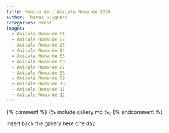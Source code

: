 ```yaml
---
title: Fondue de l'Amicale Romande 2020
author: Thomas Guignard
categories: event
images:
  - Amicale Romande 01
  - Amicale Romande 02
  - Amicale Romande 03
  - Amicale Romande 04
  - Amicale Romande 05
  - Amicale Romande 06
  - Amicale Romande 07
  - Amicale Romande 08
  - Amicale Romande 09
  - Amicale Romande 10
  - Amicale Romande 11
  - Amicale Romande 12
---
```


{% comment %}
{% include gallery.md %}
{% endcomment %}

Insert back the gallery here one day
